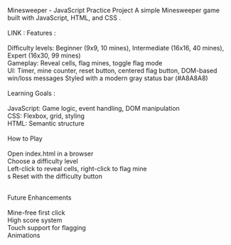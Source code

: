 Minesweeper - JavaScript Practice Project
A simple Minesweeper game built with JavaScript, HTML, and CSS .
<br><br>
LINK : 
Features :
<br><br>
Difficulty levels: Beginner (9x9, 10 mines), Intermediate (16x16, 40 mines), Expert (16x30, 99 mines)
<br>
Gameplay: Reveal cells, flag mines, toggle flag mode
<br>
UI: Timer, mine counter, reset button, centered flag button,
DOM-based win/loss messages
Styled with a modern gray status bar (#A8A8A8)
<br><br>
Learning Goals :
<br><br>
JavaScript: Game logic, event handling, DOM manipulation
<br>
CSS: Flexbox, grid, styling
<br>
HTML: Semantic structure
<br><br>
How to Play
<br><br>
Open index.html in a browser
<br>
Choose a difficulty level
<br>
Left-click to reveal cells, right-click to flag mine
<br>s
Reset with the difficulty button
<br><br>

Future Enhancements
<br><br>
Mine-free first click
<br>
High score system
<br>
Touch support for flagging
<br>
Animations
